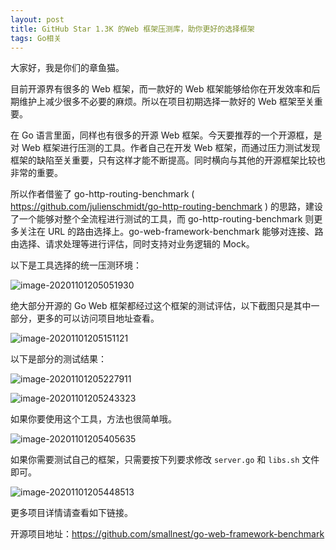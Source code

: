 ```yaml
---
layout: post
title: GitHub Star 1.3K 的Web 框架压测库，助你更好的选择框架
tags: Go相关
---
```


大家好，我是你们的章鱼猫。

目前开源界有很多的 Web 框架，而一款好的 Web 框架能够给你在开发效率和后期维护上减少很多不必要的麻烦。所以在项目初期选择一款好的 Web 框架至关重要。

在 Go 语言里面，同样也有很多的开源 Web 框架。今天要推荐的一个开源框，是对 Web 框架进行压测的工具。作者自己在开发 Web 框架，而通过压力测试发现框架的缺陷至关重要，只有这样才能不断提高。同时横向与其他的开源框架比较也非常的重要。

所以作者借鉴了 go-http-routing-benchmark ( https://github.com/julienschmidt/go-http-routing-benchmark ) 的思路，建设了一个能够对整个全流程进行测试的工具，而 go-http-routing-benchmark 则更多关注在 URL 的路由选择上。go-web-framework-benchmark 能够对连接、路由选择、请求处理等进行评估，同时支持对业务逻辑的 Mock。

以下是工具选择的统一压测环境：

![image-20201101205051930](https://raw.githubusercontent.com/ZhuPeng/pic/master/mac_github_images/compress_image-20201101205051930.png)

绝大部分开源的 Go Web 框架都经过这个框架的测试评估，以下截图只是其中一部分，更多的可以访问项目地址查看。

![image-20201101205151121](https://raw.githubusercontent.com/ZhuPeng/pic/master/mac_github_images/compress_image-20201101205151121.png)

以下是部分的测试结果：

![image-20201101205227911](https://raw.githubusercontent.com/ZhuPeng/pic/master/images/compress_image-20201101205227911.png)

![image-20201101205243323](https://raw.githubusercontent.com/ZhuPeng/pic/master/mac_github_images/compress_image-20201101205243323.png)

如果你要使用这个工具，方法也很简单哦。

![image-20201101205405635](https://raw.githubusercontent.com/ZhuPeng/pic/master/mac_github_images/compress_image-20201101205405635.png)

如果你需要测试自己的框架，只需要按下列要求修改 `server.go` 和 `libs.sh` 文件即可。

![image-20201101205448513](https://raw.githubusercontent.com/ZhuPeng/pic/master/mac_github_images/compress_image-20201101205448513.png)

更多项目详情请查看如下链接。

开源项目地址：https://github.com/smallnest/go-web-framework-benchmark